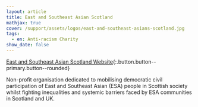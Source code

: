 ```yaml
---
layout: article
title: East and Southeast Asian Scotland
mathjax: true
cover: /support/assets/logos/east-and-southeast-asians-scotland.jpg
tags:
  - en: Anti-racism Charity
show_date: false
---
```


[East and Southeast Asian Scotland Website](https://www.esascotland.org/){:.button.button--primary.button--rounded}

Non-profit organisation dedicated to mobilising democratic civil participation of East and Southeast Asian (ESA) people in Scottish society whilst fighting inequalities and systemic barriers faced by ESA communities in Scotland and UK.
